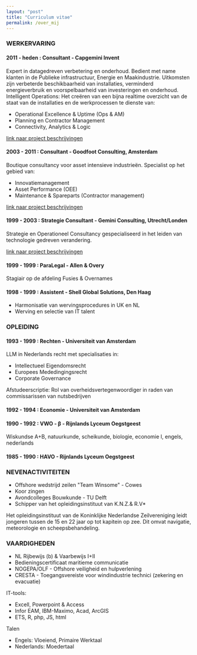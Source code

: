 ```yaml
---
layout: "post"
title: "Curriculum vitae"
permalink: /over_mij
---
```


### WERKERVARING

#### 2011 - heden : Consultant - Capgemini Invent

Expert in datagedreven verbetering en onderhoud. Bedient met name klanten in de Publieke infrastructuur, Energie en Maakindustrie. Uitkomsten zijn verbeterde beschikbaarheid van installaties, verminderd energieverbruik en voorspelbaarheid van investeringen en onderhoud. Intelligent Operations: Het creëren van een bijna realtime overzicht van de staat van de installaties en de werkprocessen te dienste van:

- Operational Excellence & Uptime (Ops & AM)
- Planning en Contractor Management
- Connectivity, Analytics & Logic

[link naar project beschrijvingen](https://fprisse.github.io/projects_invent_nl)

#### 2003 - 2011 : Consultant - Goodfoot Consulting, Amsterdam

Boutique consultancy voor asset intensieve industrieën.  Specialist op het gebied van:

- Innovatiemanagement
- Asset Performance (OEE)
- Maintenance & Spareparts (Contractor management)

[link naar project beschrijvingen](https://fprisse.github.io/projects_goodfoot_nl)

#### 1999 - 2003 : Strategie Consultant - Gemini Consulting, Utrecht/Londen

Strategie en Operationeel Consultancy gespecialiseerd in het leiden van technologie gedreven verandering.

[link naar project beschrijvingen](https://fprisse.github.io/projects_gemini_nl)

#### 1999 - 1999 : ParaLegal - Allen & Overy

Stagiair op de afdeling Fusies & Overnames

#### 1998 - 1999 : Assistent - Shell Global Solutions, Den Haag

- Harmonisatie van wervingsprocedures in UK en NL
- Werving en selectie van IT talent

### OPLEIDING

#### 1993 - 1999 : Rechten - Universiteit van Amsterdam

LLM in Nederlands recht met specialisaties in:

- Intellectueel Eigendomsrecht
- Europees Mededingingsrecht
- Corporate Governance

Afstudeerscriptie: Rol van overheidsvertegenwoordiger in raden van commissarissen van nutsbedrijven

#### 1992 - 1994 : Economie - Universiteit van Amsterdam

#### 1990 - 1992 : VWO - β - Rijnlands Lyceum Oegstgeest

Wiskundse A+B, natuurkunde, scheikunde, biologie, economie I, engels, nederlands

#### 1985 - 1990 : HAVO - Rijnlands Lyceum Oegstgeest

### NEVENACTIVITEITEN
- Offshore wedstrijd zeilen "Team Winsome" - Cowes
- Koor zingen
- Avondcolleges Bouwkunde - TU Delft
- Schipper van het opleidingsinstituut van K.N.Z.& R.V*

Het opleidingsinstituut van de Koninklijke Nederlandse Zeilvereniging leidt jongeren tussen de 15 en 22 jaar op tot kapitein op zee. Dit omvat  navigatie, meteorologie en scheepsbehandeling.

### VAARDIGHEDEN

- NL Rijbewijs (b) & Vaarbewijs I+II
- Bedieningscertificaat maritieme communicatie
- NOGEPA/OLF - Offshore veiligheid en hulpverlening
- CRESTA - Toegangsvereiste voor windindustrie technici (zekering en evacuatie)

IT-tools:

- Excell, Powerpoint & Access
- Infor EAM, IBM-Maximo, Acad, ArcGIS
- ETS, R, php, JS, html

Talen

- Engels: Vloeiend, Primaire Werktaal
- Nederlands: Moedertaal

